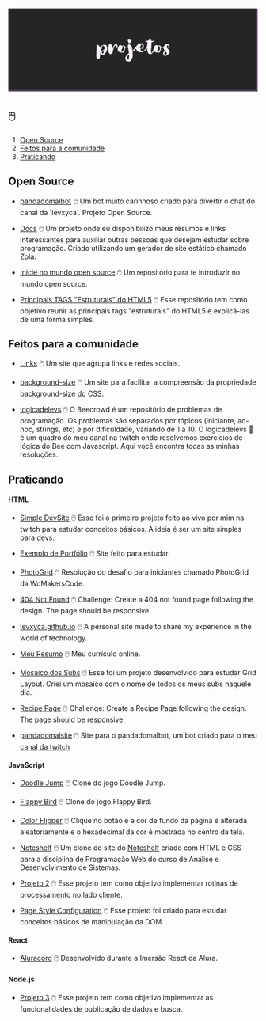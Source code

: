 # ![Projetos](imgs/projetos.png)

## 🖱️

1. [Open Source](#open-source)
2. [Feitos para a comunidade](#feitos-para-a-comunidade)
3. [Praticando](#praticando)

## Open Source

- [pandadomalbot](https://github.com/levxyca/pandadomalbot) :computer_mouse: Um bot muito carinhoso criado para divertir o chat do canal da 'levxyca'. Projeto Open Source.

- [Docs](https://github.com/levxyca/docs) :computer_mouse: Um projeto onde eu disponibilizo meus resumos e links interessantes para auxiliar outras pessoas que desejam estudar sobre programação. Criado utilizando um gerador de site estático chamado Zola.

- [Inicie no mundo open source](https://github.com/levxyca/inicie-no-mundo-open-source) :computer_mouse: Um repositório para te introduzir no mundo open source.

- [Principais TAGS "Estruturais" do HTML5](https://github.com/levxyca/tags-estruturais-html5) :computer_mouse: Esse repositório tem como objetivo reunir as principais tags "estruturais" do HTML5 e explicá-las de uma forma simples.

## Feitos para a comunidade

- [Links](https://github.com/levxyca/links) :computer_mouse: Um site que agrupa links e redes sociais.

- [background-size](https://github.com/levxyca/background-size) :computer_mouse: Um site para facilitar a compreensão da propriedade background-size do CSS.

- [logicadelevs](https://github.com/levxyca/logicadelevs) :computer_mouse: O Beecrowd é um repositório de problemas de programação. Os problemas são separados por tópicos (iniciante, ad-hoc, strings, etc) e por dificuldade, variando de 1 a 10. O logicadelevs 🤔 é um quadro do meu canal na twitch onde resolvemos exercícios de lógica do Bee com Javascript. Aqui você encontra todas as minhas resoluções.

## Praticando

#### HTML

- [Simple DevSite](https://github.com/levxyca/simple-devsite) :computer_mouse: Esse foi o primeiro projeto feito ao vivo por mim na twitch para estudar conceitos básicos. A ideia é ser um site simples para devs.

- [Exemplo de Portfólio](https://github.com/levxyca/site-porfolio) :computer_mouse: Site feito para estudar.

- [PhotoGrid](https://github.com/levxyca/photogrid) :computer_mouse: Resolução do desafio para iniciantes chamado PhotoGrid da WoMakersCode.

- [404 Not Found](https://github.com/levxyca/404-not-found) :computer_mouse: Challenge: Create a 404 not found page following the design. The page should be responsive.

- [levxyca.github.io](https://github.com/levxyca/levxyca.github.io) :computer_mouse: A personal site made to share my experience in the world of technology.

- [Meu Resumo](https://github.com/levxyca/levxyca.github.io) :computer_mouse: Meu currículo online.

- [Mosaico dos Subs](https://github.com/levxyca/mosaico-subs) :computer_mouse: Esse foi um projeto desenvolvido para estudar Grid Layout. Criei um mosaico com o nome de todos os meus subs naquele dia.

- [Recipe Page](https://github.com/levxyca/recipe-page) :computer_mouse: Challenge: Create a Recipe Page following the design. The page should be responsive.

- [pandadomalsite](https://github.com/levxyca/site-pandadomalbot) :computer_mouse: Site para o pandadomalbot, um bot criado para o meu [canal da twitch](https://www.twitch.tv/levxyca)

#### JavaScript

- [Doodle Jump](https://github.com/levxyca/doodle-jump) :computer_mouse: Clone do jogo Doodle Jump.

- [Flappy Bird](https://github.com/levxyca/flappy-bird)  :computer_mouse: Clone do jogo Flappy Bird.

- [Color Flipper](https://github.com/levxyca/colorflipper) :computer_mouse: Clique no botão e a cor de fundo da página é alterada aleatoriamente e o hexadecimal da cor é mostrada no centro da tela.

- [Noteshelf](https://github.com/levxyca/noteshelf) :computer_mouse: Um clone do site do [Noteshelf](https://www.noteshelf.net/) criado com HTML e CSS para a disciplina de Programação Web do curso de Análise e Desenvolvimento de Sistemas.

- [Projeto 2](https://github.com/levxyca/projeto2) :computer_mouse: Esse projeto tem como objetivo implementar rotinas de processamento no lado cliente.

- [Page Style Configuration](https://github.com/levxyca/page-style-configuration) :computer_mouse: Esse projeto foi criado para estudar conceitos básicos de manipulação da DOM.

#### React

- [Aluracord](https://github.com/levxyca/aluracord) :computer_mouse: Desenvolvido durante a Imersão React da Alura.

#### Node.js

- [Projeto 3](https://github.com/levxyca/projeto3) :computer_mouse: Esse projeto tem como objetivo implementar as funcionalidades de publicação de dados e busca.

